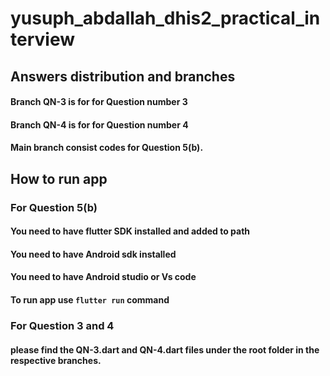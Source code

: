 # yusuph_abdallah_dhis2_practical_interview

## Answers distribution and branches

#### Branch QN-3 is for for Question number 3 
#### Branch QN-4 is for for Question number 4
#### Main branch consist codes for Question 5(b).

## How to run app
### For Question 5(b)
#### You need to have flutter SDK installed and added to path
#### You need to have Android sdk installed
#### You need to have Android studio or Vs code
#### To run app use `flutter run` command

### For Question 3 and 4
#### please find the QN-3.dart and QN-4.dart files under the root folder in the respective branches.

